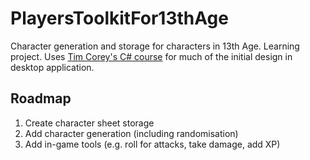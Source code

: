 # PlayersToolkitFor13thAge
Character generation and storage for characters in 13th Age. Learning project. Uses [Tim Corey's C# course](https://youtu.be/wfWxdh-_k_4) for much of the initial design in desktop application.

## Roadmap
1. Create character sheet storage
2. Add character generation (including randomisation)
3. Add in-game tools (e.g. roll for attacks, take damage, add XP)
